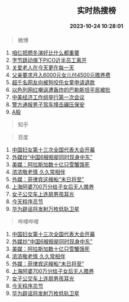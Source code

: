 <div align="center"><h2>实时热搜榜</h2><h4>2023-10-24 10:28:01</h4></div>

> 微博  

1. [咱仨把燃冬演好比什么都重要](https://s.weibo.com/weibo?q=%23%E5%92%B1%E4%BB%A8%E6%8A%8A%E7%87%83%E5%86%AC%E6%BC%94%E5%A5%BD%E6%AF%94%E4%BB%80%E4%B9%88%E9%83%BD%E9%87%8D%E8%A6%81%23&t=31&band_rank=1&Refer=top)<br />
2. [字节跳动旗下PICO近半员工离开](https://s.weibo.com/weibo?q=%23%E5%AD%97%E8%8A%82%E8%B7%B3%E5%8A%A8%E6%97%97%E4%B8%8BPICO%E8%BF%91%E5%8D%8A%E5%91%98%E5%B7%A5%E7%A6%BB%E5%BC%80%23&t=31&band_rank=2&Refer=top)<br />
3. [关爱老人在今天更在每一天](https://s.weibo.com/weibo?q=%23%E5%85%B3%E7%88%B1%E8%80%81%E4%BA%BA%E5%9C%A8%E4%BB%8A%E5%A4%A9%E6%9B%B4%E5%9C%A8%E6%AF%8F%E4%B8%80%E5%A4%A9%23&t=31&band_rank=3&Refer=top)<br />
4. [父亲要求月入6000元女儿付4500元赡养费](https://s.weibo.com/weibo?q=%23%E7%88%B6%E4%BA%B2%E8%A6%81%E6%B1%82%E6%9C%88%E5%85%A56000%E5%85%83%E5%A5%B3%E5%84%BF%E4%BB%984500%E5%85%83%E8%B5%A1%E5%85%BB%E8%B4%B9%23&t=31&band_rank=4&Refer=top)<br />
5. [超千名网友向被狗咬伤女童申请退款](https://s.weibo.com/weibo?q=%23%E8%B6%85%E5%8D%83%E5%90%8D%E7%BD%91%E5%8F%8B%E5%90%91%E8%A2%AB%E7%8B%97%E5%92%AC%E4%BC%A4%E5%A5%B3%E7%AB%A5%E7%94%B3%E8%AF%B7%E9%80%80%E6%AC%BE%23&t=31&band_rank=5&Refer=top)<br />
6. [以色列网红嘲讽遭轰炸的巴勒斯坦平民被批](https://s.weibo.com/weibo?q=%23%E4%BB%A5%E8%89%B2%E5%88%97%E7%BD%91%E7%BA%A2%E5%98%B2%E8%AE%BD%E9%81%AD%E8%BD%B0%E7%82%B8%E7%9A%84%E5%B7%B4%E5%8B%92%E6%96%AF%E5%9D%A6%E5%B9%B3%E6%B0%91%E8%A2%AB%E6%89%B9%23&t=31&band_rank=6&Refer=top)<br />
7. [中美经济工作组举行第一次会议](https://s.weibo.com/weibo?q=%23%E4%B8%AD%E7%BE%8E%E7%BB%8F%E6%B5%8E%E5%B7%A5%E4%BD%9C%E7%BB%84%E4%B8%BE%E8%A1%8C%E7%AC%AC%E4%B8%80%E6%AC%A1%E4%BC%9A%E8%AE%AE%23&t=31&band_rank=7&Refer=top)<br />
8. [警方通报男子驾车撞击碾压保安](https://s.weibo.com/weibo?q=%23%E8%AD%A6%E6%96%B9%E9%80%9A%E6%8A%A5%E7%94%B7%E5%AD%90%E9%A9%BE%E8%BD%A6%E6%92%9E%E5%87%BB%E7%A2%BE%E5%8E%8B%E4%BF%9D%E5%AE%89%23&t=31&band_rank=8&Refer=top)<br />
9. [A股](https://s.weibo.com/weibo?q=A%E8%82%A1&t=31&band_rank=9&Refer=top)<br />

> 知乎  


> 百度  

1. [中国妇女第十三次全国代表大会开幕](https://www.baidu.com/s?wd=%E4%B8%AD%E5%9B%BD%E5%A6%87%E5%A5%B3%E7%AC%AC%E5%8D%81%E4%B8%89%E6%AC%A1%E5%85%A8%E5%9B%BD%E4%BB%A3%E8%A1%A8%E5%A4%A7%E4%BC%9A%E5%BC%80%E5%B9%95&sa=fyb_news&rsv_dl=fyb_news)<br />
2. [外媒炒“中国6艘舰艇同时现身中东”](https://www.baidu.com/s?wd=%E5%A4%96%E5%AA%92%E7%82%92%E2%80%9C%E4%B8%AD%E5%9B%BD6%E8%89%98%E8%88%B0%E8%89%87%E5%90%8C%E6%97%B6%E7%8E%B0%E8%BA%AB%E4%B8%AD%E4%B8%9C%E2%80%9D&sa=fyb_news&rsv_dl=fyb_news)<br />
3. [美媒：阿拉斯加数十亿只雪蟹饿死](https://www.baidu.com/s?wd=%E7%BE%8E%E5%AA%92%EF%BC%9A%E9%98%BF%E6%8B%89%E6%96%AF%E5%8A%A0%E6%95%B0%E5%8D%81%E4%BA%BF%E5%8F%AA%E9%9B%AA%E8%9F%B9%E9%A5%BF%E6%AD%BB&sa=fyb_news&rsv_dl=fyb_news)<br />
4. [浓浓敬老情 久久常相伴](https://www.baidu.com/s?wd=%E6%B5%93%E6%B5%93%E6%95%AC%E8%80%81%E6%83%85+%E4%B9%85%E4%B9%85%E5%B8%B8%E7%9B%B8%E4%BC%B4&sa=fyb_news&rsv_dl=fyb_news)<br />
5. [外媒：菲律宾这艘船“末日将至”](https://www.baidu.com/s?wd=%E5%A4%96%E5%AA%92%EF%BC%9A%E8%8F%B2%E5%BE%8B%E5%AE%BE%E8%BF%99%E8%89%98%E8%88%B9%E2%80%9C%E6%9C%AB%E6%97%A5%E5%B0%86%E8%87%B3%E2%80%9D&sa=fyb_news&rsv_dl=fyb_news)<br />
6. [上海阿婆700万分给子女后无人赡养](https://www.baidu.com/s?wd=%E4%B8%8A%E6%B5%B7%E9%98%BF%E5%A9%86700%E4%B8%87%E5%88%86%E7%BB%99%E5%AD%90%E5%A5%B3%E5%90%8E%E6%97%A0%E4%BA%BA%E8%B5%A1%E5%85%BB&sa=fyb_news&rsv_dl=fyb_news)<br />
7. [女子公交车上连扇男孩耳光](https://www.baidu.com/s?wd=%E5%A5%B3%E5%AD%90%E5%85%AC%E4%BA%A4%E8%BD%A6%E4%B8%8A%E8%BF%9E%E6%89%87%E7%94%B7%E5%AD%A9%E8%80%B3%E5%85%89&sa=fyb_news&rsv_dl=fyb_news)<br />
8. [今天程序员节](https://www.baidu.com/s?wd=%E7%A8%8B%E5%BA%8F%E5%91%98%E8%8A%82&sa=fyb_news&rsv_dl=fyb_news)<br />
9. [华为辟谣将发射万枚低轨卫星](https://www.baidu.com/s?wd=%E5%8D%8E%E4%B8%BA%E8%BE%9F%E8%B0%A3%E5%B0%86%E5%8F%91%E5%B0%84%E4%B8%87%E6%9E%9A%E4%BD%8E%E8%BD%A8%E5%8D%AB%E6%98%9F&sa=fyb_news&rsv_dl=fyb_news)<br />

> 哔哩哔哩  

1. [中国妇女第十三次全国代表大会开幕](https://www.baidu.com/s?wd=%E4%B8%AD%E5%9B%BD%E5%A6%87%E5%A5%B3%E7%AC%AC%E5%8D%81%E4%B8%89%E6%AC%A1%E5%85%A8%E5%9B%BD%E4%BB%A3%E8%A1%A8%E5%A4%A7%E4%BC%9A%E5%BC%80%E5%B9%95&sa=fyb_news&rsv_dl=fyb_news)<br />
2. [外媒炒“中国6艘舰艇同时现身中东”](https://www.baidu.com/s?wd=%E5%A4%96%E5%AA%92%E7%82%92%E2%80%9C%E4%B8%AD%E5%9B%BD6%E8%89%98%E8%88%B0%E8%89%87%E5%90%8C%E6%97%B6%E7%8E%B0%E8%BA%AB%E4%B8%AD%E4%B8%9C%E2%80%9D&sa=fyb_news&rsv_dl=fyb_news)<br />
3. [美媒：阿拉斯加数十亿只雪蟹饿死](https://www.baidu.com/s?wd=%E7%BE%8E%E5%AA%92%EF%BC%9A%E9%98%BF%E6%8B%89%E6%96%AF%E5%8A%A0%E6%95%B0%E5%8D%81%E4%BA%BF%E5%8F%AA%E9%9B%AA%E8%9F%B9%E9%A5%BF%E6%AD%BB&sa=fyb_news&rsv_dl=fyb_news)<br />
4. [浓浓敬老情 久久常相伴](https://www.baidu.com/s?wd=%E6%B5%93%E6%B5%93%E6%95%AC%E8%80%81%E6%83%85+%E4%B9%85%E4%B9%85%E5%B8%B8%E7%9B%B8%E4%BC%B4&sa=fyb_news&rsv_dl=fyb_news)<br />
5. [外媒：菲律宾这艘船“末日将至”](https://www.baidu.com/s?wd=%E5%A4%96%E5%AA%92%EF%BC%9A%E8%8F%B2%E5%BE%8B%E5%AE%BE%E8%BF%99%E8%89%98%E8%88%B9%E2%80%9C%E6%9C%AB%E6%97%A5%E5%B0%86%E8%87%B3%E2%80%9D&sa=fyb_news&rsv_dl=fyb_news)<br />
6. [上海阿婆700万分给子女后无人赡养](https://www.baidu.com/s?wd=%E4%B8%8A%E6%B5%B7%E9%98%BF%E5%A9%86700%E4%B8%87%E5%88%86%E7%BB%99%E5%AD%90%E5%A5%B3%E5%90%8E%E6%97%A0%E4%BA%BA%E8%B5%A1%E5%85%BB&sa=fyb_news&rsv_dl=fyb_news)<br />
7. [女子公交车上连扇男孩耳光](https://www.baidu.com/s?wd=%E5%A5%B3%E5%AD%90%E5%85%AC%E4%BA%A4%E8%BD%A6%E4%B8%8A%E8%BF%9E%E6%89%87%E7%94%B7%E5%AD%A9%E8%80%B3%E5%85%89&sa=fyb_news&rsv_dl=fyb_news)<br />
8. [今天程序员节](https://www.baidu.com/s?wd=%E7%A8%8B%E5%BA%8F%E5%91%98%E8%8A%82&sa=fyb_news&rsv_dl=fyb_news)<br />
9. [华为辟谣将发射万枚低轨卫星](https://www.baidu.com/s?wd=%E5%8D%8E%E4%B8%BA%E8%BE%9F%E8%B0%A3%E5%B0%86%E5%8F%91%E5%B0%84%E4%B8%87%E6%9E%9A%E4%BD%8E%E8%BD%A8%E5%8D%AB%E6%98%9F&sa=fyb_news&rsv_dl=fyb_news)<br />
